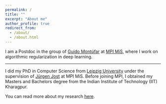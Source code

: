 ```yaml
---
permalink: /
title: ""
excerpt: "About me"
author_profile: true
redirect_from: 
  - /about/
  - /about.html
---
```


I am a Postdoc in the group of [Guido Mont&uacute;far](https://www.math.ucla.edu/~montufar/) at [MPI MiS](https://www.mis.mpg.de/montufar/index.html), where I work on algorithmic regularization in deep learning. 

---
I did my PhD in Computer Science from [Leipzig University](https://www.fmi.uni-leipzig.de/cms/en/startseite/) under the supervision of [J&uuml;rgen Jost](https://www.mis.mpg.de/de/jjost/juergen-jost.html) at MPI MiS. Before joining MPI, I obtained my Masters and Bachelors degree from the Indian Institute of Technology (IIT) Kharagpur. 

You can read more about my research [here](https://e5150pro.github.io/publications/).

